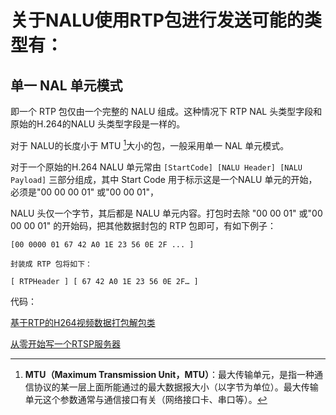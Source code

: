 
# 关于NALU使用RTP包进行发送可能的类型有：

## 单一 NAL 单元模式
即一个 RTP 包仅由一个完整的 NALU 组成。这种情况下 RTP NAL 头类型字段和原始的H.264的NALU 头类型字段是一样的。

对于 NALU的长度小于 MTU [^1]大小的包，一般采用单一 NAL 单元模式。

对于一个原始的H.264 NALU 单元常由 `[StartCode] [NALU Header] [NALU Payload]` 三部分组成，其中 Start Code 用于标示这是一个NALU 单元的开始，必须是"00 00 00 01" 或"00 00 01"，

NALU 头仅一个字节，其后都是 NALU 单元内容。打包时去除 "00 00 01" 或"00 00 00 01" 的开始码，把其他数据封包的 RTP 包即可，有如下例子：

```
[00 0000 01 67 42 A0 1E 23 56 0E 2F ... ] 

封装成 RTP 包将如下：

[ RTPHeader ] [ 67 42 A0 1E 23 56 0E 2F… ]
```

代码：

[基于RTP的H264视频数据打包解包类](https://blog.csdn.net/gokartscomeon/article/details/44408295)

[从零开始写一个RTSP服务器](https://blog.csdn.net/weixin_42462202/article/details/98986535)

 [^1]:**MTU（Maximum Transmission Unit，MTU）**：最大传输单元，是指一种通信协议的某一层上面所能通过的最大数据报大小（以字节为单位）。最大传输单元这个参数通常与通信接口有关（网络接口卡、串口等）。
<!--stackedit_data:
eyJoaXN0b3J5IjpbLTE3MTA5MDkyNThdfQ==
-->